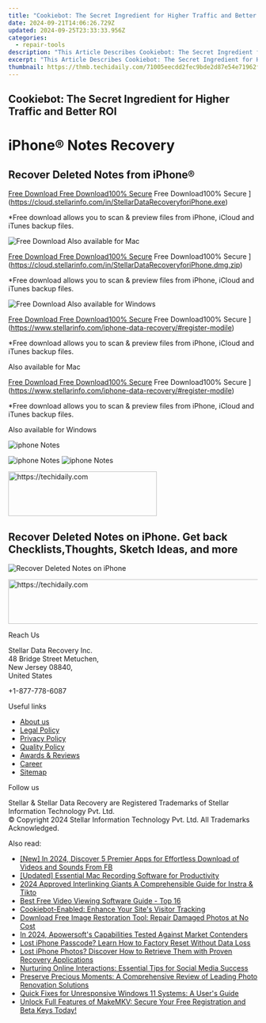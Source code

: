 ```yaml
---
title: "Cookiebot: The Secret Ingredient for Higher Traffic and Better ROI"
date: 2024-09-21T14:06:26.729Z
updated: 2024-09-25T23:33:33.956Z
categories:
  - repair-tools
description: "This Article Describes Cookiebot: The Secret Ingredient for Higher Traffic and Better ROI"
excerpt: "This Article Describes Cookiebot: The Secret Ingredient for Higher Traffic and Better ROI"
thumbnail: https://thmb.techidaily.com/71005eecdd2fec9bde2d87e54e71962fc2dc07f266aaf5068a5f2270c6aff62a.jpeg
---
```


## Cookiebot: The Secret Ingredient for Higher Traffic and Better ROI

# iPhone® Notes Recovery

## Recover Deleted Notes from iPhone®

[Free Download Free Download100% Secure](https://www.stellarinfo.com/gdc/iphone-recovery/images/win.png) Free Download100% Secure ](https://cloud.stellarinfo.com/in/StellarDataRecoveryforiPhone.exe)

 \*Free download allows you to scan & preview files from iPhone, iCloud and iTunes backup files.

![Free Download](https://www.stellarinfo.com/gdc/iphone-recovery/images/small-apple.png) Also available for Mac

[Free Download Free Download100% Secure](https://www.stellarinfo.com/gdc/iphone-recovery/images/mac.png) Free Download100% Secure ](https://cloud.stellarinfo.com/in/StellarDataRecoveryforiPhone.dmg.zip)

 \*Free download allows you to scan & preview files from iPhone, iCloud and iTunes backup files.

![Free Download](https://www.stellarinfo.com/gdc/iphone-recovery/images/small-windows.png) Also available for Windows

[Free Download Free Download100% Secure](https://www.stellarinfo.com/gdc/iphone-recovery/images/win.png) Free Download100% Secure ](https://www.stellarinfo.com/iphone-data-recovery/#register-modile)

 \*Free download allows you to scan & preview files from iPhone, iCloud and iTunes backup files.

 Also available for Mac

[Free Download Free Download100% Secure](https://www.stellarinfo.com/gdc/iphone-recovery/images/mac.png) Free Download100% Secure ](https://www.stellarinfo.com/iphone-data-recovery/#register-modile)

 \*Free download allows you to scan & preview files from iPhone, iCloud and iTunes backup files.

 Also available for Windows

![iphone Notes](https://www.stellarinfo.com/iphone-data-recovery/images/notes.png)

![iphone Notes](https://www.stellarinfo.com/iphone-data-recovery/images/notes.png) ![iphone Notes](https://www.stellarinfo.com/iphone-data-recovery/iphone-recovery/images/bg1-old.png)

<!-- affiliate ads begin -->
<a href="https://aligracehair.sjv.io/c/5597632/2027176/19272" target="_top" id="2027176">
  <img src="//a.impactradius-go.com/display-ad/19272-2027176" border="0" alt="https://techidaily.com" width="300" height="90"/>
</a>
<img height="0" width="0" src="https://aligracehair.sjv.io/i/5597632/2027176/19272" style="position:absolute;visibility:hidden;" border="0" />
<!-- affiliate ads end -->

## Recover Deleted Notes on iPhone. Get back Checklists,Thoughts, Sketch Ideas, and more

![Recover Deleted Notes on iPhone](https://www.stellarinfo.com/iphone-data-recovery/images/icon-note.png)

<!-- affiliate ads begin -->
<a href="https://appsumo.8odi.net/c/5597632/2100538/7443" target="_top" id="2100538">
  <img src="//a.impactradius-go.com/display-ad/7443-2100538" border="0" alt="https://techidaily.com" width="728" height="90"/>
</a>
<img height="0" width="0" src="https://appsumo.8odi.net/i/5597632/2100538/7443" style="position:absolute;visibility:hidden;" border="0" />
<!-- affiliate ads end -->

Reach Us

 Stellar Data Recovery Inc.  
 48 Bridge Street Metuchen,  
 New Jersey 08840,  
 United States

+1-877-778-6087

Useful links

* [About us](https://tools.techidaily.com/stellardata-recovery/buy-now/)
* [Legal Policy](https://tools.techidaily.com/stellardata-recovery/buy-now/)
* [Privacy Policy](https://tools.techidaily.com/stellardata-recovery/buy-now/)
* [Quality Policy](https://tools.techidaily.com/stellardata-recovery/buy-now/)
* [Awards & Reviews](https://tools.techidaily.com/stellardata-recovery/buy-now/)
* [Career](https://tools.techidaily.com/stellardata-recovery/buy-now/)
* [Sitemap](https://www.stellarinfo.com/sitemap.php)

Follow us

[](https://www.facebook.com/stellarinfo) [](https://twitter.com/stellarinfo) [](https://www.linkedin.com/company/stellardatarecovery/) [](https://www.youtube.com/user/stellarite)

 Stellar & Stellar Data Recovery are Registered Trademarks of Stellar Information Technology Pvt. Ltd.  
 © Copyright 2024 Stellar Information Technology Pvt. Ltd. All Trademarks Acknowledged.

<ins class="adsbygoogle"
     style="display:block"
     data-ad-format="autorelaxed"
     data-ad-client="ca-pub-7571918770474297"
     data-ad-slot="1223367746"></ins>

<ins class="adsbygoogle"
     style="display:block"
     data-ad-client="ca-pub-7571918770474297"
     data-ad-slot="8358498916"
     data-ad-format="auto"
     data-full-width-responsive="true"></ins>

<span class="atpl-alsoreadstyle">Also read:</span>
<div><ul>
<li><a href="https://facebook-clips.techidaily.com/new-in-2024-discover-5-premier-apps-for-effortless-download-of-videos-and-sounds-from-fb/"><u>[New] In 2024, Discover 5 Premier Apps for Effortless Download of Videos and Sounds From FB</u></a></li>
<li><a href="https://video-screen-grab.techidaily.com/updated-essential-mac-recording-software-for-productivity/"><u>[Updated] Essential Mac Recording Software for Productivity</u></a></li>
<li><a href="https://extra-guidance.techidaily.com/2024-approved-interlinking-giants-a-comprehensible-guide-for-instra-and-tikto/"><u>2024 Approved Interlinking Giants A Comprehensible Guide for Instra & Tikto</u></a></li>
<li><a href="https://article-posts.techidaily.com/best-free-video-viewing-software-guide-top-16/"><u>Best Free Video Viewing Software Guide - Top 16</u></a></li>
<li><a href="https://data-safeguard.techidaily.com/cookiebot-enabled-enhance-your-sites-visitor-tracking/"><u>Cookiebot-Enabled: Enhance Your Site's Visitor Tracking</u></a></li>
<li><a href="https://data-safeguard.techidaily.com/download-free-image-restoration-tool-repair-damaged-photos-at-no-cost/"><u>Download Free Image Restoration Tool: Repair Damaged Photos at No Cost</u></a></li>
<li><a href="https://screen-activity-recording.techidaily.com/in-2024-apowersofts-capabilities-tested-against-market-contenders/"><u>In 2024, Apowersoft's Capabilities Tested Against Market Contenders</u></a></li>
<li><a href="https://data-safeguard.techidaily.com/lost-iphone-passcode-learn-how-to-factory-reset-without-data-loss/"><u>Lost iPhone Passcode? Learn How to Factory Reset Without Data Loss</u></a></li>
<li><a href="https://data-safeguard.techidaily.com/lost-iphone-photos-discover-how-to-retrieve-them-with-proven-recovery-applications/"><u>Lost iPhone Photos? Discover How to Retrieve Them with Proven Recovery Applications</u></a></li>
<li><a href="https://facebook.techidaily.com/nurturing-online-interactions-essential-tips-for-social-media-success/"><u>Nurturing Online Interactions: Essential Tips for Social Media Success</u></a></li>
<li><a href="https://data-safeguard.techidaily.com/preserve-precious-moments-a-comprehensive-review-of-leading-photo-renovation-solutions/"><u>Preserve Precious Moments: A Comprehensive Review of Leading Photo Renovation Solutions</u></a></li>
<li><a href="https://tech-savvy.techidaily.com/quick-fixes-for-unresponsive-windows-11-systems-a-users-guide/"><u>Quick Fixes for Unresponsive Windows 11 Systems: A User's Guide</u></a></li>
<li><a href="https://some-knowledge.techidaily.com/unlock-full-features-of-makemkv-secure-your-free-registration-and-beta-keys-today/"><u>Unlock Full Features of MakeMKV: Secure Your Free Registration and Beta Keys Today!</u></a></li>
</ul></div>

